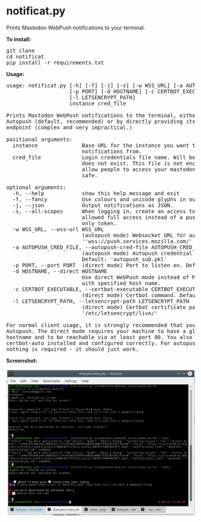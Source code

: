 # notificat.py

Prints Mastodon WebPush notifications to your terminal.

**To install:**
<pre>
git clone
cd notificat
pip install -r requirements.txt
</pre>

**Usage:**
<pre>
usage: notificat.py [-h] [-f] [-j] [-s] [-w WSS_URL] [-a AUTOPUSH_CRED_FILE]
                    [-p PORT] [-d HOSTNAME] [-c CERTBOT_EXECUTABLE]
                    [-l LETSENCRYPT_PATH]
                    instance cred_file

Prints Mastodon WebPush notifications to the terminal, either via Mozilla
Autopush (default, recommended) or by directly providing its own WebPush
endpoint (complex and very impractical.)

positional arguments:
  instance              Base URL for the instance you want to get
                        notifications from.
  cred_file             Login credentials file name. Will be created if it
                        does not exist. This file is not encrypted and will
                        allow people to access your mastodon account. Keep it
                        safe.

optional arguments:
  -h, --help            show this help message and exit
  -f, --fancy           Use colours and unicode glyphs in output.
  -j, --json            Output notifications as JSON.
  -s, --all-scopes      When logging in, create an access token that is
                        allowed full access instead of a push notification
                        only token.
  -w WSS_URL, --wss-url WSS_URL
                        (autopush mode) Websocket URL for autopush. Default:
                        ''wss://push.services.mozilla.com/'
  -a AUTOPUSH_CRED_FILE, --autopush-cred-file AUTOPUSH_CRED_FILE
                        (autopush mode) Autopush credential cache file name.
                        Default: 'autopush_sub.pkl'
  -p PORT, --port PORT  (direct mode) Port to listen on. Default: 80
  -d HOSTNAME, --direct HOSTNAME
                        Use direct WebPush mode instead of Mozilla Autopush,
                        with specified host name.
  -c CERTBOT_EXECUTABLE, --certbot-executable CERTBOT_EXECUTABLE
                        (direct mode) Certbot command. Default: 'certbot-auto'
  -l LETSENCRYPT_PATH, --letsencrypt-path LETSENCRYPT_PATH
                        (direct mode) Certbot certificate path. Default:
                        '/etc/letsencrypt/live/'

For normal client usage, it is strongly recommended that you use Mozilla
Autopush. The direct mode requires your machine to have a globally resolvable
hostname and to be reachable via at least port 80. You also need to have
certbot-auto installed and configured correctly. For autopush operation,
nothing is required - it should just work.
</pre>

**Screenshot:**

![notificat screenshot](screenshot.png?raw=true "Optional Title")

